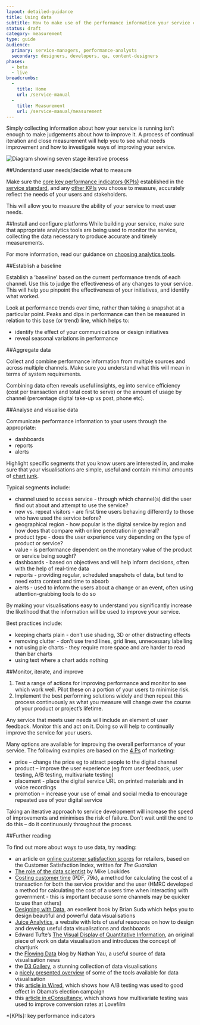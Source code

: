 ```yaml
---
layout: detailed-guidance
title: Using data
subtitle: How to make use of the performance information your service collects
status: draft
category: measurement
type: guide
audience:
  primary: service-managers, performance-analysts
  secondary: designers, developers, qa, content-designers
phases:
  - beta
  - live
breadcrumbs:
  -
    title: Home
    url: /service-manual
  -
    title: Measurement
    url: /service-manual/measurement
---
```


Simply collecting information about how your service is running isn’t enough to make judgements about how to improve it. A process of continual iteration and close measurement will help you to see what needs improvement and how to investigate ways of improving your service.

![Diagram showing seven stage iterative process](/service-manual/assets/images/kpis/monitor.png)

##Understand user needs/decide what to measure

Make sure the [core key performance indicators (KPIs)](/service-manual/measurement#what-will-you-measure) established in the [service standard](/service-manual/digital-by-default/index.html), and any [other KPIs](/service-manual/measurement/other-kpis.html) you choose to measure, accurately reflect the needs of your users and stakeholders.

This will allow you to measure the ability of your service to meet user needs.

##Install and configure platforms
While building your service, make sure that appropriate analytics tools are being used to monitor the service, collecting the data necessary to produce accurate and timely measurements.

For more information, read our guidance on [choosing analytics tools](/service-manual/making-software/analytics-tools.html).

##Establish a baseline

Establish a ‘baseline’ based on the current performance trends of each channel. Use this to judge the effectiveness of any changes to your service. This will help you pinpoint the effectiveness of your initiatives, and identify what worked.

Look at performance trends over time, rather than taking a snapshot at a particular point. Peaks and dips in performance can then be measured in relation to this base (or trend) line, which helps to:

* identify the effect of your communications or design initiatives
* reveal seasonal variations in performance

##Aggregate data

Collect and combine performance information from multiple sources and across multiple channels. Make sure you understand what this will mean in terms of system requirements.

Combining data often reveals useful insights, eg into service efficiency (cost per transaction and total cost to serve) or the amount of usage by channel (percentage digital take-up vs post, phone etc).

##Analyse and visualise data

Communicate performance information to your users through the appropriate:

* dashboards
* reports
* alerts
 
Highlight specific segments that you know users are interested in, and make sure that your visualisations are simple, useful and contain minimal amounts of  [chart junk](http://en.wikipedia.org/wiki/Chartjunk).

Typical segments include:

* channel used to access service - through which channel(s) did the user find out about and attempt to use the service?
* new vs. repeat visitors - are first time users behaving differently to those who have used the service before?
* geographical region - how popular is the digital service by region and how does that compare with online penetration in general?
* product type - does the user experience vary depending on the type of product or service?
* value - is performance dependent on the monetary value of the product or service being sought?
* dashboards - based on objectives and will help inform decisions, often with the help of real-time data
* reports - providing regular, scheduled snapshots of data, but tend to need extra context and time to absorb
* alerts - used to inform the users about a change or an event, often using attention-grabbing tools to do so

By making your visualisations easy to understand you significantly increase the likelihood that the information will be used to improve your service.

Best practices include:

* keeping charts plain - don’t use shading, 3D or other distracting effects
* removing clutter - don’t use trend lines, grid lines, unnecessary labelling
* not using pie charts - they require more space and are harder to read than bar charts
* using text where a chart adds nothing

##Monitor, iterate, and improve

1.    Test a range of actions for improving performance and monitor to see which work well. Pilot these on a portion of your users to minimise risk.
2.    Implement the best performing solutions widely and then repeat this process continuously as what you measure will change over the course of your product or project’s lifetime.

Any service that meets user needs will include an element of user feedback. Monitor this and act on it. Doing so will help to continually improve the service for your users.

Many options are available for improving the overall performance of your service. The following examples are based on the [4 Ps](http://en.wikipedia.org/wiki/Marketing_mix) of marketing:

* price – change the price eg to attract people to the digital channel
* product – improve the user experience (eg from user feedback, user testing, A/B testing, multivariate testing)
* placement - place the digital service URL on printed materials and in voice recordings
* promotion – increase your use of email and social media to encourage repeated use of your digital service

Taking an iterative approach to service development will increase the speed of improvements and minimises the risk of failure. Don’t wait until the end to do this – do it continuously throughout the process.

##Further reading

To find out more about ways to use data, try reading:

* an article on [online customer satisfaction scores](http://www.guardian.co.uk/money/2010/dec/22/amazon-top-consumer-satisfaction) for retailers, based on the Customer Satisfaction Index, written for *The Guardian*
* [The role of the data scientist](http://radar.oreilly.com/2010/06/what-is-data-science.html) by Mike Loukides
* [Costing customer time](http://www.hmrc.gov.uk/research/cost-of-time.pdf) (PDF, 79k), a method for calculating the cost of a transaction for both the service provider and the user (HMRC developed a method for calculating the cost of a users time when interacting with government - this is important because some channels may be quicker to use than others)
* [Designing with Data](http://www.fivesimplesteps.com/products/a-practical-guide-to-designing-with-data), an excellent book by Brian Suda which helps you to design beautiful and powerful data visualisations
* [Juice Analytics](http://www.juiceanalytics.com/), a website with lots of useful resources on how to design and develop useful data visualisations and dashboards
* Edward Tufte’s [The Visual Display of Quantitative Information](http://www.edwardtufte.com/tufte/books_vdqi), an original piece of work on data visualisation and introduces the concept of chartjunk
* the [Flowing Data](http://flowingdata.com/) blog by Nathan Yau, a useful source of data visualisation news
* the [D3 Gallery](https://github.com/mbostock/d3/wiki/Gallery), a stunning collection of data visualisations
* a [nicely presented overview](http://selection.datavisualization.ch/) of some of the tools available for data visualisation
* this [article in Wired](http://www.wired.com/business/2012/04/ff_abtesting/all/1), which shows how A/B testing was used to good effect in Obama’s election campaign
* this [article in eConsultancy](http://econsultancy.com/uk/blog/2454-q-a-lovefilm-s-craig-sullivan-on-a-b-and-multi-variate-testing), which shows how multivariate testing was used to improve conversion rates at Lovefilm

*[KPIs]: key performance indicators
